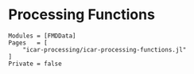 # Processing Functions

```@autodocs
Modules = [FMDData]
Pages   = [
    "icar-processing/icar-processing-functions.jl"
]
Private = false
```
